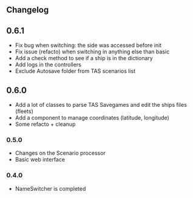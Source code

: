## Changelog

## 0.6.1
* Fix bug when switching: the side was accessed before init
* Fix issue (refacto) when switching in anything else than basic
* Add a check method to see if a ship is in the dictionary
* Add logs in the controllers
* Exclude Autosave folder from TAS scenarios list

## 0.6.0
* Add a lot of classes to parse TAS Savegames and edit the ships files (fleets)
* Add a component to manage coordinates (latitude, longitude)
* Some refacto + cleanup

### 0.5.0
* Changes on the Scenario processor
* Basic web interface

### 0.4.0
* NameSwitcher is completed
